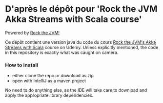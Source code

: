 # D'après le dépôt pour 'Rock the JVM Akka Streams with Scala course'

Powered by [Rock the JVM!](rockthejvm.com)

Ce dépôt contient une version java du code du cours  [Rock the JVM's Akka Streams with Scala](https://www.udemy.com/akka-streams) course on Udemy. Unless explicitly mentioned, the code in this repository is exactly what was caught on camera.

### How to install
- either clone the repo or download as zip
- open with IntelliJ as a maven project

No need to do anything else, as the IDE will take care to download and apply the appropriate library dependencies.
